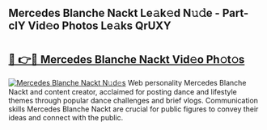 ## Mercedes Blanche Nackt Le𝚊k𝚎d N𝚞𝚍e - Part-cIY Vid𝚎o Photos Le𝚊ks QrUXY

# <h2><a href="http://fb252a.evod.top/?m=Mercedes+Blanche+Nackt">🔗 👉🔴 Mercedes Blanche Nackt Vid𝚎o Ph𝚘t𝚘s</a></h2>

[![Mercedes Blanche Nackt N𝚞d𝚎s](https://i.imgur.com/8V9OHl7.gif)](http://fb252a.evod.top/?m=Mercedes+Blanche+Nackt)
Web personality Mercedes Blanche Nackt and content creator, acclaimed for posting dance and lifestyle themes through popular dance challenges and brief vlogs. Communication skills Mercedes Blanche Nackt are crucial for public figures to convey their ideas and connect with the public. 
